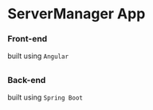 # ServerManager App

### Front-end 
built using `Angular`

##

### Back-end 
built using `Spring Boot`
